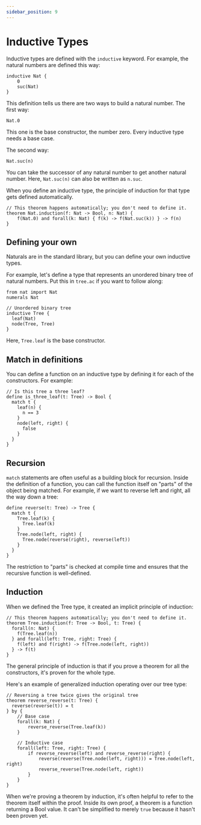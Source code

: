 ```yaml
---
sidebar_position: 9
---
```


# Inductive Types

Inductive types are defined with the `inductive` keyword. For example, the natural numbers are defined this way:

```acorn
inductive Nat {
    0
    suc(Nat)
}
```

This definition tells us there are two ways to build a natural number. The first way:

```acorn
Nat.0
```

This one is the base constructor, the number zero. Every inductive type needs a base case.

The second way:

```acorn
Nat.suc(n)
```

You can take the successor of any natural number to get another natural number. Here, `Nat.suc(n)` can also be written as `n.suc`.

When you define an inductive type, the principle of induction for that type gets defined automatically.

```acorn
// This theorem happens automatically; you don't need to define it.
theorem Nat.induction(f: Nat -> Bool, n: Nat) {
    f(Nat.0) and forall(k: Nat) { f(k) -> f(Nat.suc(k)) } -> f(n)
}
```

## Defining your own

Naturals are in the standard library, but you can define your own inductive types.

For example, let's define a type that represents an unordered binary tree of natural numbers. Put this in `tree.ac` if you want to follow along:

```acorn
from nat import Nat
numerals Nat

// Unordered binary tree
inductive Tree {
  leaf(Nat)
  node(Tree, Tree)
}
```

Here, `Tree.leaf` is the base constructor.

## Match in definitions

You can define a function on an inductive type by defining it for each of the constructors. For example:

```acorn
// Is this tree a three leaf?
define is_three_leaf(t: Tree) -> Bool {
  match t {
    leaf(n) {
      n == 3
    }
    node(left, right) {
      false
    }
  }
}
```

## Recursion

`match` statements are often useful as a building block for recursion. Inside the definition of a function, you can call the function itself on "parts" of the object being matched. For example, if we want to reverse left and right, all the way down a tree:

```acorn
define reverse(t: Tree) -> Tree {
  match t {
    Tree.leaf(k) {
      Tree.leaf(k)
    }
    Tree.node(left, right) {
      Tree.node(reverse(right), reverse(left))
    }
  }
}
```

The restriction to "parts" is checked at compile time and ensures that the recursive function is well-defined.

## Induction

When we defined the Tree type, it created an implicit principle of induction:

```acorn
// This theorem happens automatically; you don't need to define it.
theorem Tree.induction(f: Tree -> Bool, t: Tree) {
  forall(n: Nat) {
    f(Tree.leaf(n))
  } and forall(left: Tree, right: Tree) {
    f(left) and f(right) -> f(Tree.node(left, right))
  } -> f(t)
}
```

The general principle of induction is that if you prove a theorem for all the constructors, it's proven for the whole type.

Here's an example of generalized induction operating over our tree type:

```acorn
// Reversing a tree twice gives the original tree
theorem reverse_reverse(t: Tree) {
  reverse(reverse(t)) = t
} by {
    // Base case
    forall(k: Nat) {
        reverse_reverse(Tree.leaf(k))
    }

    // Inductive case
    forall(left: Tree, right: Tree) {
        if reverse_reverse(left) and reverse_reverse(right) {
            reverse(reverse(Tree.node(left, right))) = Tree.node(left, right)
            reverse_reverse(Tree.node(left, right))
        }
    }
}
```

When we're proving a theorem by induction, it's often helpful to refer to the theorem itself within the proof. Inside its own proof, a theorem is a function returning a Bool value. It can't be simplified to merely `true` because it hasn't been proven yet.
